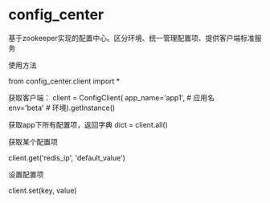 # config_center
基于zookeeper实现的配置中心。区分环境、统一管理配置项、提供客户端标准服务

使用方法

from config_center.client import *

获取客户端：
client = ConfigClient(
        app_name='app1', # 应用名  
        env='beta' # 环境).getInstance()
        
获取app下所有配置项，返回字典
dict = client.all()

获取某个配置项

client.get('redis_ip', 'default_value')

设置配置项

client.set(key, value)


